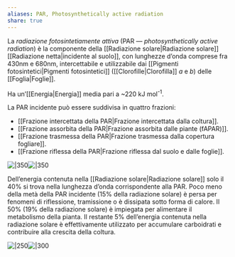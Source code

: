 ```yaml
---
aliases: PAR, Photosynthetically active radiation
share: true
---
```

La *radiazione fotosintetiamente attiva* (PAR — *photosynthetically active radiation*) è la componente della [[Radiazione solare|Radiazione solare]] [[Radiazione netta|incidente al suolo]], con lunghezze d’onda comprese fra 430nm e 680nm, intercettabile e utilizzabile dai [[Pigmenti fotosintetici|Pigmenti fotosintetici]] ([[Clorofille|Clorofilla]] *a* e *b*) delle [[Foglia|Foglie]].

Ha un’[[Energia|Energia]] media pari a ~220 kJ mol<sup>-1</sup>.

La PAR incidente può essere suddivisa in quattro frazioni:
- [[Frazione intercettata della PAR|Frazione intercettata dalla coltura]].
- [[Frazione assorbita della PAR|Frazione assorbita dalle piante (fAPAR)]].
- [[Frazione trasmessa della PAR|Frazione trasmessa dalla copertura fogliare]].
- [[Frazione riflessa della PAR|Frazione riflessa dal suolo e dalle foglie]].

![|350](a0375fb08416e57a66cfc6d18e99605a_MD5%201.png)![|350](a8ce0c69b41f3ed2c5ad90722b34256a_MD5%201.png)

Dell’energia contenuta nella [[Radiazione solare|Radiazione solare]] solo il 40% si trova nella lunghezza d’onda corrispondente alla PAR.
Poco meno della metà della PAR incidente (15% della radiazione solare) è persa per fenomeni di riflessione, tramissione o è dissipata sotto forma di calore.
Il 50% (19% della radiazione solare) è impiegata per alimentare il metabolismo della pianta.
Il restante 5% dell’energia contenuta nella radiazione solare è effettivamente utilizzato per accumulare carboidrati e contribuire alla crescita della coltura.

![|250](798aa70895025030ce28dc1187935d0e_MD5%201.png)![|300](388909a840dd52cf82ba4d7c9bbc2423_MD5%201.png)